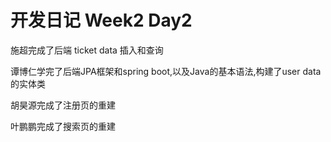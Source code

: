 # 开发日记 Week2 Day2

施超完成了后端 ticket data 插入和查询

谭博仁学完了后端JPA框架和spring boot,以及Java的基本语法,构建了user data的实体类

胡昊源完成了注册页的重建

叶鹏鹏完成了搜索页的重建
